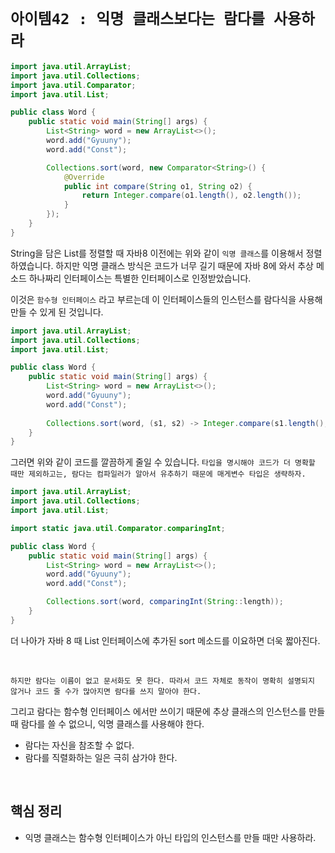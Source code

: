 # `아이템42 : 익명 클래스보다는 람다를 사용하라`

```java
import java.util.ArrayList;
import java.util.Collections;
import java.util.Comparator;
import java.util.List;

public class Word {
    public static void main(String[] args) {
        List<String> word = new ArrayList<>();
        word.add("Gyuuny");
        word.add("Const");

        Collections.sort(word, new Comparator<String>() {
            @Override
            public int compare(String o1, String o2) {
                return Integer.compare(o1.length(), o2.length());
            }
        });
    }
}
```

String을 담은 List를 정렬할 때 자바8 이전에는 위와 같이 `익명 클래스`를 이용해서 정렬하였습니다. 하지만 익명 클래스 방식은 코드가 너무 길기 때문에
자바 8에 와서 추상 메소드 하나짜리 인터페이스는 특별한 인터페이스로 인정받았습니다. 

이것은 `함수형 인터페이스` 라고 부르는데 이 인터페이스들의 인스턴스를 람다식을 사용해 만들 수 있게 된 것입니다. 

```java
import java.util.ArrayList;
import java.util.Collections;
import java.util.List;

public class Word {
    public static void main(String[] args) {
        List<String> word = new ArrayList<>();
        word.add("Gyuuny");
        word.add("Const");
        
        Collections.sort(word, (s1, s2) -> Integer.compare(s1.length(), s2.length()));
    }
}
```

그러면 위와 같이 코드를 깔끔하게 줄일 수 있습니다. `타입을 명시해야 코드가 더 명확할 때만 제외하고는, 람다는 컴파일러가 알아서 유추하기 때문에 매게변수 타입은 생략하자.`

```java
import java.util.ArrayList;
import java.util.Collections;
import java.util.List;

import static java.util.Comparator.comparingInt;

public class Word {
    public static void main(String[] args) {
        List<String> word = new ArrayList<>();
        word.add("Gyuuny");
        word.add("Const");

        Collections.sort(word, comparingInt(String::length));
    }
}
```

더 나아가 자바 8 때 List 인터페이스에 추가된 sort 메소드를 이요하면 더욱 짧아진다. 

<br>

`하지만 람다는 이름이 없고 문서화도 못 한다. 따라서 코드 자체로 동작이 명확히 설명되지 않거나 코드 줄 수가 많아지면 람다를 쓰지 말아야 한다.`

그리고 람다는 함수형 인터페이스 에서만 쓰이기 때문에 추상 클래스의 인스턴스를 만들 때 람다를 쓸 수 없으니, 익명 클래스를 사용해야 한다. 

- 람다는 자신을 참조할 수 없다.
- 람다를 직렬화하는 일은 극히 삼가야 한다. 

<br>

## 핵심 정리

- 익명 클래스는 함수형 인터페이스가 아닌 타입의 인스턴스를 만들 때만 사용하라.
